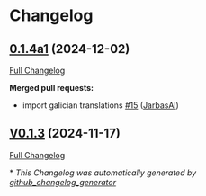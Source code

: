 # Changelog

## [0.1.4a1](https://github.com/OpenVoiceOS/ovos-skill-soundcloud/tree/0.1.4a1) (2024-12-02)

[Full Changelog](https://github.com/OpenVoiceOS/ovos-skill-soundcloud/compare/V0.1.3...0.1.4a1)

**Merged pull requests:**

- import galician translations [\#15](https://github.com/OpenVoiceOS/ovos-skill-soundcloud/pull/15) ([JarbasAl](https://github.com/JarbasAl))

## [V0.1.3](https://github.com/OpenVoiceOS/ovos-skill-soundcloud/tree/V0.1.3) (2024-11-17)

[Full Changelog](https://github.com/OpenVoiceOS/ovos-skill-soundcloud/compare/0.1.3...V0.1.3)



\* *This Changelog was automatically generated by [github_changelog_generator](https://github.com/github-changelog-generator/github-changelog-generator)*

